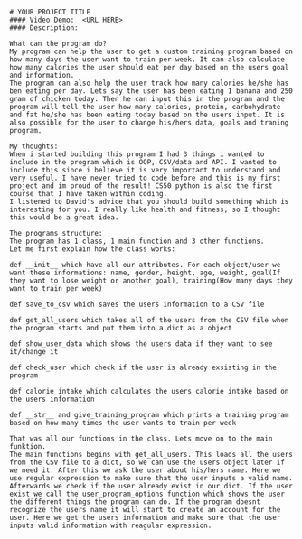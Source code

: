     # YOUR PROJECT TITLE
    #### Video Demo:  <URL HERE>
    #### Description:

    What can the program do?
    My program can help the user to get a custom training program based on how many days the user want to train per week. It can also calculate how many calories the user should eat per day based on the users goal and information.
    The program can also help the user track how many calories he/she has ben eating per day. Lets say the user has been eating 1 banana and 250 gram of chicken today. Then he can input this in the program and the program will tell the user how many calories, protein, carbohydrate and fat he/she has been eating today based on the users input. It is also possible for the user to change his/hers data, goals and traning program.

    My thoughts:
    When i started building this program I had 3 things i wanted to include in the program which is OOP, CSV/data and API. I wanted to include this since i believe it is very important to understand and very useful. I have never tried to code before and this is my first project and im proud of the result! CS50 python is also the first course that I have taken within coding.
    I listened to David's advice that you should build something which is interesting for you. I really like health and fitness, so I thought this would be a great idea.

    The programs structure:
    The program has 1 class, 1 main function and 3 other functions.
    Let me first explain how the class works:

    def __init__ which have all our attributes. For each object/user we want these informations: name, gender, height, age, weight, goal(If they want to lose weight or another goal), training(How many days they want to train per week)

    def save_to_csv which saves the users information to a CSV file

    def get_all_users which takes all of the users from the CSV file when the program starts and put them into a dict as a object

    def show_user_data which shows the users data if they want to see it/change it

    def check_user which check if the user is already exsisting in the program

    def calorie_intake which calculates the users calorie_intake based on the users information

    def __str__ and give_training_program which prints a training program based on how many times the user wants to train per week

    That was all our functions in the class. Lets move on to the main funktion.
    The main functions begins with get_all_users. This loads all the users from the CSV file to a dict, so we can use the users object later if we need it. After this we ask the user about his/hers name. Here we use regular expression to make sure that the user inputs a valid name. Afterwards we check if the user already exist in our dict. If the user exist we call the user_program_options function which shows the user the different things the program can do. If the program doesnt recognize the users name it will start to create an account for the user. Here we get the users information and make sure that the user inputs valid information with reagular expression.



